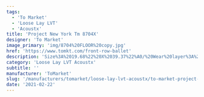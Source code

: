 ```yaml
---
tags:
  - 'To Market'
  - 'Loose Lay LVT'
  - 'Acoustx'
title: 'Project New York Tm 8704X'
designer: 'To Market'
image_primary: 'img/8704%20FLOOR%20copy.jpg'
href: 'https://www.tomkt.com/front-row-ballet'
description: 'Size%3A%2019.68%22%20X%2039.37%22%A0/%20Wear%20layer%3A%20.5mm%20%2820mil%29%20/%20Edge%3A%20Square%20/%20Thickness%3A%205.0mm%20%3D%A04.0mm%20Vinyl%20Top%20+%201.0mm%20AcoustX%20Sound%20Absorbing%20Backing%20/%20Sq.ft/Ctn%3A%2032.29%A0/%20Installation%3A%20Glue%20Down'
category: 'Loose Lay LVT Acoustx'
subtitle: ''
manufacturer: 'ToMarket'
slug: '/manufacturers/tomarket/loose-lay-lvt-acoustx/to-market-project-new-york-tm-8704-x'
date: '2021-02-22'
---
```

